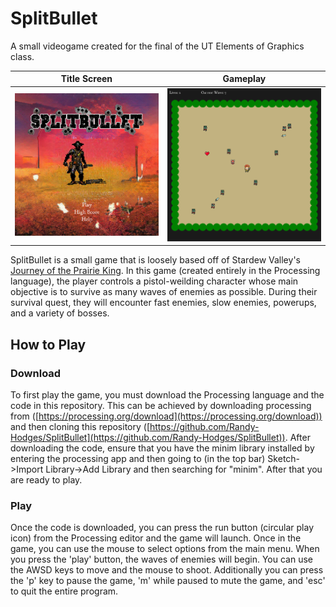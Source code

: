 # SplitBullet
A small videogame created for the final of the UT Elements of Graphics class.

Title Screen             |  Gameplay
:-------------------------:|:-------------------------:
![Title Screen](data/media/screenshots/full/title_screen.png)  |  ![Gameplay](data/media/screenshots/full/gameplay_r7.png)

SplitBullet is a small game that is loosely based off of Stardew Valley's [Journey of the Prairie King](https://stardewvalleywiki.com/Journey_of_the_Prairie_King). In this game (created entirely in the Processing language), the player controls a pistol-weilding character whose main objective is to survive as many waves of enemies as possible. During their survival quest, they will encounter fast enemies, slow enemies, powerups, and a variety of bosses. 

## How to Play
### Download
To first play the game, you must download the Processing language and the code in this repository. This can be achieved by downloading processing from ([https://processing.org/download](https://processing.org/download)) and then cloning this repository ([https://github.com/Randy-Hodges/SplitBullet](https://github.com/Randy-Hodges/SplitBullet)). After downloading the code, ensure that you have the minim library installed by entering the processing app and then going to (in the top bar) Sketch->Import Library->Add Library and then searching for "minim". After that you are ready to play.
### Play
Once the code is downloaded, you can press the run button (circular play icon) from the Processing editor and the game will launch. Once in the game, you can use the mouse to select options from the main menu. When you press the 'play' button, the waves of enemies will begin. You can use the AWSD keys to move and the mouse to shoot. Additionally you can press the 'p' key to pause the game, 'm' while paused to mute the game, and 'esc' to quit the entire program.
